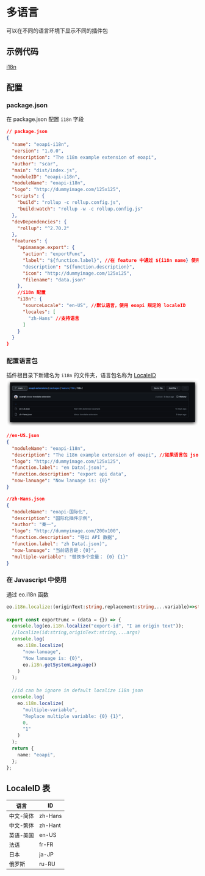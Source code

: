 # 多语言

可以在不同的语言环境下显示不同的插件包

## 示例代码

[i18n](https://github.com/eolinker/eoapi-extensions/tree/main/packages/feature/i18n)

## 配置

### package.json

在 package.json 配置 `i18n` 字段

```json
// package.json
{
  "name": "eoapi-i18n",
  "version": "1.0.0",
  "description": "The i18n example extension of eoapi",
  "author": "scar",
  "main": "dist/index.js",
  "moduleID": "eoapi-i18n",
  "moduleName": "eoapi-i18n",
  "logo": "http://dummyimage.com/125x125",
  "scripts": {
    "build": "rollup -c rollup.config.js",
    "build:watch": "rollup -w -c rollup.config.js"
  },
  "devDependencies": {
    "rollup": "^2.70.2"
  },
  "features": {
    "apimanage.export": {
      "action": "exportFunc",
      "label": "${function.label}", //在 feature 中通过 ${i18n name} 使用
      "description": "${function.description}",
      "icon": "http://dummyimage.com/125x125",
      "filename": "data.json"
    },
    //i18n 配置
    "i18n": {
      "sourceLocale": "en-US", //默认语言，使用 eoapi 规定的 localeID
      "locales": [
        "zh-Hans" //支持语言
      ]
    }
  }
}
```

### 配置语言包

插件根目录下新建名为 `i18n` 的文件夹，语言包名称为 [LocaleID](/api/feature-contribution/i18n.html#localeid-表)
![](../../assets/images/2022-07-20-17-21-51.png)

```json
//en-US.json
{
  "moduleName": "eoapi-i18n",
  "description": "The i18n example extension of eoapi", //如果语言包 json 里面找不到，会使用 package.json 的文件
  "logo": "http://dummyimage.com/125x125",
  "function.label": "en Data(.json)",
  "function.description": "export api data",
  "now-lanuage": "Now lanuage is: {0}"
}
```

```json
//zh-Hans.json
{
  "moduleName": "eoapi-国际化",
  "description": "国际化插件示例",
  "author": "秦一",
  "logo": "http://dummyimage.com/200x100",
  "function.description": "导出 API 数据",
  "function.label": "zh Data(.json)",
  "now-lanuage": "当前语言是：{0}",
  "multiple-variable": "替换多个变量： {0} {1}"
}
```

### 在 Javascript 中使用

通过 eo.i18n 函数

```Typescript
eo.i18n.localize:(originText:string,replacement:string,...variable)=>string;

export const exportFunc = (data = {}) => {
  console.log(eo.i18n.localize("export-id", "I am origin text"));
  //localize(id:string,originText:string,...args)
  console.log(
    eo.i18n.localize(
      "now-lanuage",
      "Now lanuage is: {0}",
      eo.i18n.getSystemLanguage()
    )
  );

  //id can be ignore in default localize i18n json
  console.log(
    eo.i18n.localize(
      "multiple-variable",
      "Replace multiple variable: {0} {1}",
      0,
      "1"
    )
  );
  return {
    name: "eoapi",
  };
};
```

## LocaleID 表

| 语言      | ID      |
| --------- | ------- |
| 中文-简体 | zh-Hans |
| 中文-繁体 | zh-Hant |
| 英语-美国 | en-US   |
| 法语      | fr-FR   |
| 日本      | ja-JP   |
| 俄罗斯    | ru-RU   |
